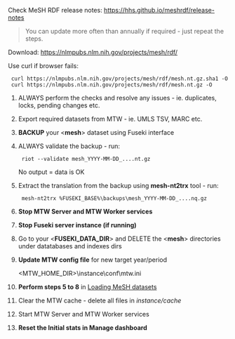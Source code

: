 Check MeSH RDF release notes: https://hhs.github.io/meshrdf/release-notes

> You can update more often than annually if required - just repeat the steps.

Download: https://nlmpubs.nlm.nih.gov/projects/mesh/rdf/

Use curl if browser fails:

     curl https://nlmpubs.nlm.nih.gov/projects/mesh/rdf/mesh.nt.gz.sha1 -O 
     curl https://nlmpubs.nlm.nih.gov/projects/mesh/rdf/mesh.nt.gz -O

1. ALWAYS perform the checks and resolve any issues - ie. duplicates, locks, pending changes etc.

2. Export required datasets from MTW - ie. UMLS TSV, MARC etc.

3. **BACKUP** your <**mesh**> dataset using Fuseki interface

4. ALWAYS validate the backup - run:
    
        riot --validate mesh_YYYY-MM-DD_....nt.gz

   No output = data is OK

5. Extract the translation from the backup using **mesh-nt2trx** tool - run:
    
        mesh-nt2trx %FUSEKI_BASE%\backups\mesh_YYYY-MM-DD_....nq.gz

6. **Stop MTW Server and MTW Worker services**

7. **Stop Fuseki server instance (if running)**

8. Go to your <**FUSEKI_DATA_DIR**> and DELETE the <**mesh**> directories under datatabases and indexes dirs

9. **Update MTW config file**  for new target year/period

    <MTW_HOME_DIR>\instance\conf\mtw.ini 

10. **Perform steps 5 to 8** in [Loading MeSH datasets](https://github.com/filak/MTW-MeSH/wiki/Loading-MeSH-datasets#initial-data-loading)

11. Clear the MTW cache - delete all files in *instance/cache*

12. Start MTW Server and MTW Worker services

13. **Reset the Initial stats in Manage dashboard**